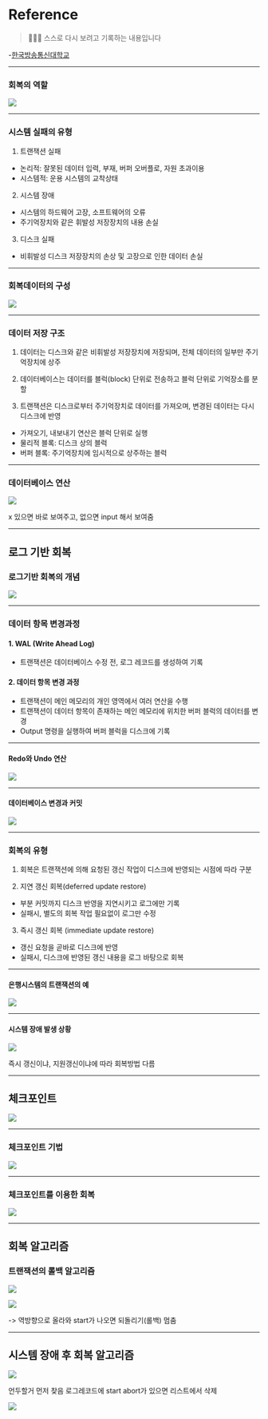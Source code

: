 # Reference
> 🙇🏻‍♂️ 스스로 다시 보려고 기록하는 내용입니다

-[한국방송통신대학교](https://www.knou.ac.kr/knou/index.do?epTicket=ST-916435-Gtok0rF7k3emwse1uu6koP06Mqt6Qcxwlau-13)

---


### 회복의 역할

![](https://velog.velcdn.com/images/urtimeislimited/post/026269b5-6eb1-4496-b1b1-8d9dec291efe/image.png)

---

### 시스템 실패의 유형

1. 트랜잭션 실패

- 논리적: 잘못된 데이터 입력, 부재, 버퍼 오버플로, 자원 초과이용
- 시스템적: 운용 시스템의 교착상태

2. 시스템 장애

- 시스템의 하드웨어 고장, 소프트웨어의 오류
- 주기억장치와 같은 휘발성 저장장치의 내용 손실

3. 디스크 실패

- 비휘발성 디스크 저장장치의 손상 및 고장으로 인한 데이터 손실

---

### 회복데이터의 구성

![](https://velog.velcdn.com/images/urtimeislimited/post/66d8ab4f-5ffd-4249-9ba8-549d01652e93/image.png)

---

### 데이터 저장 구조

1. 데이터는 디스크와 같은 비휘발성 저장장치에 저장되며, 전체 데이터의 일부만 주기억장치에 상주

2. 데이터베이스는 데이터를 블럭(block) 단위로 전송하고 블럭 단위로 기억장소를 분할

3. 트랜잭션은 디스크로부터 주기억장치로 데이터를 가져오며, 변경된 데이터는 다시 디스크에 반영

- 가져오기, 내보내기 연산은 블럭 단위로 실행
- 물리적 블록: 디스크 상의 블럭
- 버퍼 블록: 주기억장치에 임시적으로 상주하는 블럭

---

### 데이터베이스 연산

![](https://velog.velcdn.com/images/urtimeislimited/post/ad80ba7c-b165-4a8f-bb82-193d2ae46eb6/image.png)

x 있으면 바로 보여주고, 없으면 input 해서 보여줌

---

## 로그 기반 회복

### 로그기반 회복의 개념

![](https://velog.velcdn.com/images/urtimeislimited/post/6f085390-8cbe-41e5-aa59-f0039d3d48bc/image.png)

---

### 데이터 항목 변경과정

#### 1. WAL (Write Ahead Log)

- 트랜잭션은 데이터베이스 수정 전, 로그 레코드를 생성하여 기록

#### 2. 데이터 항목 변경 과정

- 트랜잭션이 메인 메모리의 개인 영역에서 여러 연산을 수행
- 트랜잭션이 데이터 항목이 존재하는 메인 메모리에 위치한 버퍼 블럭의 데이터를 변경
- Output 명령을 실행하여 버퍼 블럭을 디스크에 기록

---

#### Redo와 Undo 연산

![](https://velog.velcdn.com/images/urtimeislimited/post/6057296a-1989-42c3-84a7-7029e336c412/image.png)

---

#### 데이터베이스 변경과 커밋

![](https://velog.velcdn.com/images/urtimeislimited/post/2ed222cc-9db7-48a5-9688-49a75b5fdd9e/image.png)

---

### 회복의 유형

1. 회복은 트랜잭션에 의해 요청된 갱신 작업이 디스크에 반영되는 시점에 따라 구분

2. 지연 갱신 회복(deferred update restore)

- 부분 커밋까지 디스크 반영을 지연시키고 로그에만 기록
- 실패시, 별도의 회복 작업 필요없이 로그만 수정

3. 즉시 갱신 회복 (immediate update restore)
- 갱신 요청을 곧바로 디스크에 반영
- 실패시, 디스크에 반영된 갱신 내용을 로그 바탕으로 회복


---

#### 은행시스템의 트랜잭션의 예

![](https://velog.velcdn.com/images/urtimeislimited/post/a2297faa-8319-42a4-95b2-d96e74e181ea/image.png)

---

#### 시스템 장애 발생 상황
![](https://velog.velcdn.com/images/urtimeislimited/post/5a1c5c3f-1eb9-44be-8a13-16fe6525413b/image.png)

즉시 갱신이냐, 지원갱신이냐에 따라 회복방법 다름

---

## 체크포인트

![](https://velog.velcdn.com/images/urtimeislimited/post/395e7f78-a8cc-40f1-82a2-9b9ce6a4aa58/image.png)

---


### 체크포인트 기법

![](https://velog.velcdn.com/images/urtimeislimited/post/97edf7b6-edba-475e-977d-247c19af1866/image.png)

---

### 체크포인트를 이용한 회복

![](https://velog.velcdn.com/images/urtimeislimited/post/9cfa5146-eaae-4ee3-9305-4f34795020db/image.png)


---

## 회복 알고리즘

### 트랜잭션의 롤백 알고리즘
![](https://velog.velcdn.com/images/urtimeislimited/post/64cee6f5-439f-4d39-9336-614875413910/image.png)

![](https://velog.velcdn.com/images/urtimeislimited/post/005ec30a-3f71-422f-9029-cb6b61901662/image.png)

-> 역방향으로 올라와 start가 나오면 되돌리기(롤백) 멈춤

---

## 시스템 장애 후 회복 알고리즘

![](https://velog.velcdn.com/images/urtimeislimited/post/819a2fdf-62d8-4ce5-a789-cda8270b28cb/image.png)

언두할거 먼저 찾음
로그레코드에 start abort가 있으면 리스트에서 삭제

![](https://velog.velcdn.com/images/urtimeislimited/post/eed4b1ec-d080-4317-8364-f682561eb6c1/image.png)